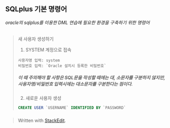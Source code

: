 ## SQLplus 기본 명령어

*oracle의 sqlplus를 이용한 DML 연습에 필요한 환경을 구축하기 위한 명령어*
</BR>
</BR>
>새 사용자 생성하기
>1. SYSTEM 계정으로 접속 
>```
>사용자명 입력: system
>비밀번호 입력: `Oracle 설치시 등록한 비밀번호`
>```
>##### 이 때 주의해야 할 사항은 SQL문을 작성할 때에는 대, 소문자를 구분하지 않지만, 사용자명/비밀번호 입력시에는 대소문자를 구분한다는 점이다.
>
>2. 새로운 사용자 생성
>```SQL
>CREATE USER `USERNAME` IDENTIFIED BY `PASSWORD`
>```
>##### 
	
	

> Written with [StackEdit](https://stackedit.io/).
<!--stackedit_data:
eyJoaXN0b3J5IjpbMTI2MjAxNzA4OSwyMTEzNDg3NzUsNjg1Mj
YwODQ1LDIwNTc5NjkwNDUsMTgyNzkzMzcyM119
-->